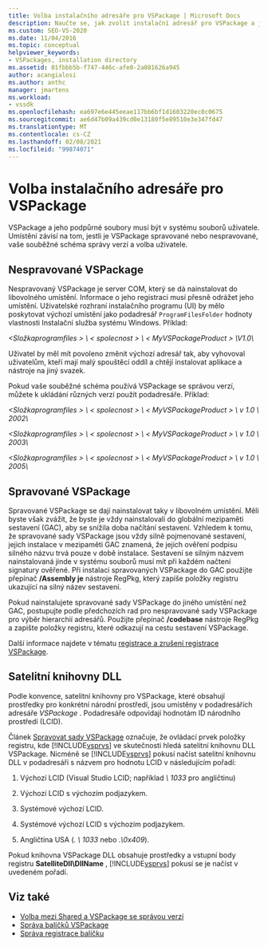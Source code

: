 ```yaml
---
title: Volba instalačního adresáře pro VSPackage | Microsoft Docs
description: Naučte se, jak zvolit instalační adresář pro VSPackage a jeho podpůrné soubory pomocí faktorů, jako je například správa nebo nespravované.
ms.custom: SEO-VS-2020
ms.date: 11/04/2016
ms.topic: conceptual
helpviewer_keywords:
- VSPackages, installation directory
ms.assetid: 01fbbb5b-f747-446c-afe0-2a081626a945
author: acangialosi
ms.author: anthc
manager: jmartens
ms.workload:
- vssdk
ms.openlocfilehash: ea697e6e445eeae117bb6bf1d1603220ec0c0675
ms.sourcegitcommit: ae6d47b09a439cd0e13180f5e89510e3e347fd47
ms.translationtype: MT
ms.contentlocale: cs-CZ
ms.lasthandoff: 02/08/2021
ms.locfileid: "99874071"
---
```

# <a name="choose-the-installation-directory-for-a-vspackage"></a>Volba instalačního adresáře pro VSPackage
VSPackage a jeho podpůrné soubory musí být v systému souborů uživatele. Umístění závisí na tom, jestli je VSPackage spravované nebo nespravované, vaše souběžné schéma správy verzí a volba uživatele.

## <a name="unmanaged-vspackages"></a>Nespravované VSPackage
 Nespravovaný VSPackage je server COM, který se dá nainstalovat do libovolného umístění. Informace o jeho registraci musí přesně odrážet jeho umístění. Uživatelské rozhraní instalačního programu (UI) by mělo poskytovat výchozí umístění jako podadresář `ProgramFilesFolder` hodnoty vlastnosti Instalační služba systému Windows. Příklad:

*&lt;Složkaprogramfiles &gt; \\ &lt; spolecnost &gt; \\ &lt; MyVSPackageProduct &gt; \V1.0\\*

 Uživatel by měl mít povoleno změnit výchozí adresář tak, aby vyhovoval uživatelům, kteří mají malý spouštěcí oddíl a chtějí instalovat aplikace a nástroje na jiný svazek.

 Pokud vaše souběžné schéma používá VSPackage se správou verzí, můžete k ukládání různých verzí použít podadresáře. Příklad:

 *&lt;Složkaprogramfiles &gt; \\ &lt; spolecnost &gt; \\ &lt; MyVSPackageProduct &gt; \\ v 1.0 \\ 2002\\*

 *&lt;Složkaprogramfiles &gt; \\ &lt; spolecnost &gt; \\ &lt; MyVSPackageProduct &gt; \\ v 1.0 \\ 2003\\*

 *&lt;Složkaprogramfiles &gt; \\ &lt; spolecnost &gt; \\ &lt; MyVSPackageProduct &gt; \\ v 1.0 \\ 2005\\*

## <a name="managed-vspackages"></a>Spravované VSPackage
 Spravované VSPackage se dají nainstalovat taky v libovolném umístění. Měli byste však zvážit, že byste je vždy nainstalovali do globální mezipaměti sestavení (GAC), aby se snížila doba načítání sestavení. Vzhledem k tomu, že spravované sady VSPackage jsou vždy silně pojmenované sestavení, jejich instalace v mezipaměti GAC znamená, že jejich ověření podpisu silného názvu trvá pouze v době instalace. Sestavení se silným názvem nainstalovaná jinde v systému souborů musí mít při každém načtení signatury ověřené. Při instalaci spravovaných VSPackage do GAC použijte přepínač **/Assembly je** nástroje RegPkg, který zapíše položky registru ukazující na silný název sestavení.

 Pokud nainstalujete spravované sady VSPackage do jiného umístění než GAC, postupujte podle předchozích rad pro nespravované sady VSPackage pro výběr hierarchií adresářů. Použijte přepínač **/codebase** nástroje RegPkg a zapište položky registru, které odkazují na cestu sestavení VSPackage.

 Další informace najdete v tématu [registrace a zrušení registrace VSPackage](../../extensibility/registering-and-unregistering-vspackages.md).

## <a name="satellite-dlls"></a>Satelitní knihovny DLL
 Podle konvence, satelitní knihovny pro VSPackage, které obsahují prostředky pro konkrétní národní prostředí, jsou umístěny v podadresářích adresáře *VSPackage* . Podadresáře odpovídají hodnotám ID národního prostředí (LCID).

 Článek [Spravovat sady VSPackage](../../extensibility/managing-vspackages.md) označuje, že ovládací prvek položky registru, kde [!INCLUDE[vsprvs](../../code-quality/includes/vsprvs_md.md)] ve skutečnosti hledá satelitní knihovnu DLL VSPackage. Nicméně se [!INCLUDE[vsprvs](../../code-quality/includes/vsprvs_md.md)] pokusí načíst satelitní knihovnu DLL v podadresáři s názvem pro hodnotu LCID v následujícím pořadí:

1. Výchozí LCID (Visual Studio LCID; například *\ 1033* pro angličtinu)

2. Výchozí LCID s výchozím podjazykem.

3. Systémové výchozí LCID.

4. Systémové výchozí LCID s výchozím podjazykem.

5. Angličtina USA (*. \ 1033* nebo *.\0x409*).

Pokud knihovna VSPackage DLL obsahuje prostředky a vstupní body registru **SatelliteDll\DllName** , [!INCLUDE[vsprvs](../../code-quality/includes/vsprvs_md.md)] pokusí se je načíst v uvedeném pořadí.

## <a name="see-also"></a>Viz také
- [Volba mezi Shared a VSPackage se správou verzí](../../extensibility/choosing-between-shared-and-versioned-vspackages.md)
- [Správa balíčků VSPackage](../../extensibility/managing-vspackages.md)
- [Správa registrace balíčku](/previous-versions/bb166783(v=vs.100))